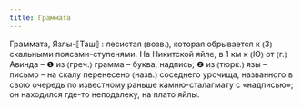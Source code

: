 ```yaml
---
title: Граммата
---
```


Граммата, Язлы-⟦Таш⟧
: лесистая ⦅возв.⦆, которая обрывается к ⦅З⦆ скальными поясами-ступенями. На Никитской яйле, в 1 км к ⦅Ю⦆ от ⦅г.⦆ Авинда – ❶ из ⦅греч.⦆ грамма – буква, надпись; ❷ из ⦅тюрк.⦆ язы – письмо – на скалу перенесено ⦅назв.⦆ соседнего урочища, названного в свою очередь по известному раньше камню-сталагмату с «надписью»; он находился где-то неподалеку, на плато яйлы.
